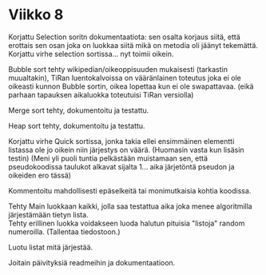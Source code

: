 # Viikko 8

Korjattu Selection soritn dokumentaatiota: sen osalta korjaus siitä, että erottais sen osan joka on luokkaa siitä mikä on metodia oli jäänyt tekemättä.  
Korjattu virhe selection sortissa... nyt toimii oikein.  
  
  
Bubble sort tehty wikipedian/oikeoppisuuden mukaisesti (tarkastin muualtakin), TiRan luentokalvoissa on vääränlainen toteutus joka ei ole oikeasti kunnon Bubble sortin, oikea lopettaa kun ei ole swapattavaa. (eikä parhaan tapauksen aikaluokka toteutuisi TiRan versiolla)  
  
  
Merge sort tehty, dokumentoitu ja testattu.  
  
Heap sort tehty, dokumentoitu ja testattu.  
  
  
Korjattu virhe Quick sortissa, jonka takia ellei ensimmäinen elementti listassa ole jo oikein niin järjestys on väärä. (Huomasin vasta kun lisäsin testin)
(Meni yli puoli tuntia pelkästään muistamaan sen, että pseudokoodissa taulukot alkavat sijalta 1... aika järjetöntä pseudon ja oikeiden ero tässä)
  
  
Kommentoitu mahdollisesti epäselkeitä tai monimutkaisia kohtia koodissa.  
  
  
Tehty Main luokkaan kaikki, jolla saa testattua aika joka menee algoritmilla järjestämään tietyn lista.  
Tehty erillinen luokka voidakseen luoda halutun pituisia "listoja" random numeroilla. (Tallentaa tiedostoon.)  
  
Luotu listat mitä järjestää.  
  
  
Joitain päivityksiä readmeihin ja dokumentaatioon.